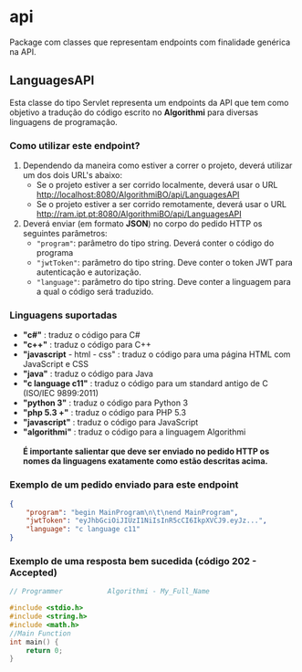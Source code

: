 # api
Package com classes que representam endpoints com finalidade genérica na API.

## LanguagesAPI
Esta classe do tipo Servlet representa um endpoints da API que tem como objetivo a tradução do código escrito no **Algorithmi** para diversas linguagens de programação.

### Como utilizar este endpoint?
1. Dependendo da maneira como estiver a correr o projeto, deverá utilizar um dos dois URL's abaixo:
    - Se o projeto estiver a ser corrido localmente, deverá usar o URL <http://localhost:8080/AlgorithmiBO/api/LanguagesAPI>
    - Se o projeto estiver a ser corrido remotamente, deverá usar o URL <http://ram.ipt.pt:8080/AlgorithmiBO/api/LanguagesAPI>
2. Deverá enviar (em formato **JSON**) no corpo do pedido HTTP os seguintes parâmetros:
    - ```"program"```: parâmetro do tipo string. Deverá conter o código do programa    
    - ```"jwtToken"```: parâmetro do tipo string. Deve conter o token JWT para autenticação e autorização.
    - ```"language"```: parâmetro do tipo string. Deve conter a linguagem para a qual o código será traduzido.

### Linguagens suportadas

- **"c#"** : traduz o código para C#
- **"c++"** : traduz o código para C++
- **"javascript** - html - css" : traduz o código para uma página HTML com JavaScript e CSS
- **"java"** : traduz o código para Java
- **"c language c11"** : traduz o código para um standard antigo de C (ISO/IEC 9899:2011)
- **"python 3"** : traduz o código para Python 3
- **"php 5.3 +"** : traduz o código para PHP 5.3
- **"javascript"** : traduz o código para JavaScript
- **"algorithmi"** : traduz o código para a linguagem Algorithmi
<br><br>
**É importante salientar que deve ser enviado no pedido HTTP os nomes da linguagens exatamente como estão descritas acima.**

### Exemplo de um pedido enviado para este endpoint
```json
{
    "program": "begin MainProgram\n\t\nend MainProgram",
    "jwtToken": "eyJhbGciOiJIUzI1NiIsInR5cCI6IkpXVCJ9.eyJz...",
    "language": "c language c11"
}
```

### Exemplo de uma resposta bem sucedida (código 202 - Accepted)
```C
// Programmer           Algorithmi - My_Full_Name

#include <stdio.h>
#include <string.h>
#include <math.h>
//Main Function
int main() {
    return 0;
}
```
